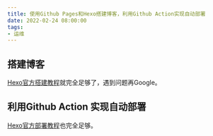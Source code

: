```yaml
---
title: 使用Github Pages和Hexo搭建博客，利用Github Action实现自动部署
date: 2022-02-24 08:00:00
tags:
- 运维
---
```


## 搭建博客

[Hexo官方搭建教程](https://hexo.io/docs/)就完全足够了，遇到问题再Google。

## 利用Github Action 实现自动部署

[Hexo官方部署教程](https://hexo.io/docs/github-pages)也完全足够。